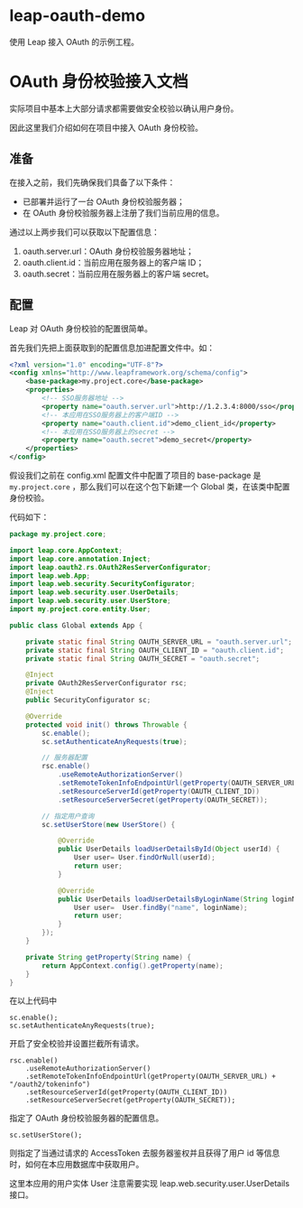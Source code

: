 # leap-oauth-demo
使用 Leap 接入 OAuth 的示例工程。

# OAuth 身份校验接入文档

实际项目中基本上大部分请求都需要做安全校验以确认用户身份。

因此这里我们介绍如何在项目中接入 OAuth 身份校验。

## 准备

在接入之前，我们先确保我们具备了以下条件：

- 已部署并运行了一台 OAuth 身份校验服务器；
- 在 OAuth 身份校验服务器上注册了我们当前应用的信息。

通过以上两步我们可以获取以下配置信息：

1. oauth.server.url：OAuth 身份校验服务器地址；
2. oauth.client.id：当前应用在服务器上的客户端 ID；
3. oauth.secret：当前应用在服务器上的客户端 secret。

## 配置

Leap 对 OAuth 身份校验的配置很简单。

首先我们先把上面获取到的配置信息加进配置文件中。如：

```xml
<?xml version="1.0" encoding="UTF-8"?>
<config xmlns="http://www.leapframework.org/schema/config">
    <base-package>my.project.core</base-package>
    <properties>
        <!-- SSO服务器地址 -->
        <property name="oauth.server.url">http://1.2.3.4:8000/sso</property>
        <!-- 本应用在SSO服务器上的客户端ID -->
        <property name="oauth.client.id">demo_client_id</property>
        <!-- 本应用在SSO服务器上的secret -->
        <property name="oauth.secret">demo_secret</property>
    </properties>
</config>
```


假设我们之前在 config.xml 配置文件中配置了项目的 base-package 是 `my.project.core` ，那么我们可以在这个包下新建一个 Global 类，在该类中配置身份校验。

代码如下：

```java
package my.project.core;

import leap.core.AppContext;
import leap.core.annotation.Inject;
import leap.oauth2.rs.OAuth2ResServerConfigurator;
import leap.web.App;
import leap.web.security.SecurityConfigurator;
import leap.web.security.user.UserDetails;
import leap.web.security.user.UserStore;
import my.project.core.entity.User;

public class Global extends App {

    private static final String OAUTH_SERVER_URL = "oauth.server.url";
    private static final String OAUTH_CLIENT_ID = "oauth.client.id";
    private static final String OAUTH_SECRET = "oauth.secret";

    @Inject
    private OAuth2ResServerConfigurator rsc;
    @Inject
    public SecurityConfigurator sc;

    @Override
    protected void init() throws Throwable {
        sc.enable();
        sc.setAuthenticateAnyRequests(true);

        // 服务器配置
        rsc.enable()
            .useRemoteAuthorizationServer()
            .setRemoteTokenInfoEndpointUrl(getProperty(OAUTH_SERVER_URL) + "/oauth2/tokeninfo")
            .setResourceServerId(getProperty(OAUTH_CLIENT_ID))
            .setResourceServerSecret(getProperty(OAUTH_SECRET));

        // 指定用户查询
        sc.setUserStore(new UserStore() {

            @Override
            public UserDetails loadUserDetailsById(Object userId) {
                User user= User.findOrNull(userId);
                return user;
            }

            @Override
            public UserDetails loadUserDetailsByLoginName(String loginName) {
                User user=  User.findBy("name", loginName);
                return user;
            }
        });
    }

    private String getProperty(String name) {
        return AppContext.config().getProperty(name);
    }
}
```

在以上代码中

```
sc.enable();
sc.setAuthenticateAnyRequests(true);
```

开启了安全校验并设置拦截所有请求。

```
rsc.enable()
    .useRemoteAuthorizationServer()
    .setRemoteTokenInfoEndpointUrl(getProperty(OAUTH_SERVER_URL) + "/oauth2/tokeninfo")
    .setResourceServerId(getProperty(OAUTH_CLIENT_ID))
    .setResourceServerSecret(getProperty(OAUTH_SECRET));
```

指定了 OAuth 身份校验服务器的配置信息。

```
sc.setUserStore();
```

则指定了当通过请求的 AccessToken 去服务器鉴权并且获得了用户 id 等信息时，如何在本应用数据库中获取用户。

这里本应用的用户实体 User 注意需要实现 leap.web.security.user.UserDetails 接口。